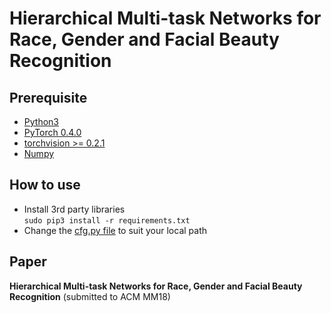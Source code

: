 # Hierarchical Multi-task Networks for Race, Gender and Facial Beauty Recognition

## Prerequisite
* [Python3](https://www.python.org/) 
* [PyTorch 0.4.0](http://pytorch.org/)
* [torchvision >= 0.2.1](http://pytorch.org/)
* [Numpy](http://www.numpy.org/)

## How to use
* Install 3rd party libraries   
    ````sudo pip3 install -r requirements.txt````
* Change the [cfg.py file](./cfg.py) to suit your local path

## Paper
__Hierarchical Multi-task Networks for Race, Gender and Facial Beauty Recognition__ (submitted to ACM MM18)